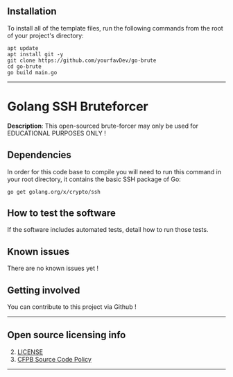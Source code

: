 

## Installation

To install all of the template files, run the following commands from the root of your project's directory:

```
apt update
apt install git -y
git clone https://github.com/yourfavDev/go-brute
cd go-brute
go build main.go
```

----

# Golang SSH Bruteforcer

**Description**:  This open-sourced brute-forcer may only be used for EDUCATIONAL PURPOSES ONLY !


## Dependencies

In order for this code base to compile you will need to run this command in your root directory, it contains the basic SSH package of Go:

```
go get golang.org/x/crypto/ssh
```
## How to test the software

If the software includes automated tests, detail how to run those tests.

## Known issues

There are no known issues yet !


## Getting involved

You can contribute to this project via Github !

----

## Open source licensing info
2. [LICENSE](LICENSE)
3. [CFPB Source Code Policy](https://github.com/cfpb/source-code-policy/)


----
